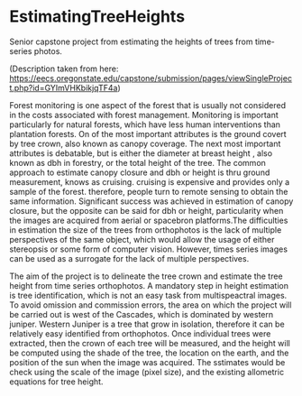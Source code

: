 # EstimatingTreeHeights
Senior capstone project from estimating the heights of trees from time-series photos.

(Description taken from here: https://eecs.oregonstate.edu/capstone/submission/pages/viewSingleProject.php?id=GYImVHKbikjqTF4a)


  Forest monitoring is one aspect of the forest that is usually not considered in the costs associated with forest management. Monitoring is important particularly for natural forests, which have less human interventions than plantation forests. On of the most important attributes is the ground covert by tree crown, also known as canopy coverage. The next most important attributes is debatable, but is either the diameter at breast height , also known as dbh in forestry, or the total height of the tree. The common approach to estimate canopy closure and dbh or height is thru ground measurement, knows as cruising. cruising is expensive and provides only a sample of the forest. therefore, people turn to remote sensing to obtain the same information. Significant success was achieved in estimation of canopy closure, but the opposite can be said for dbh or height, particularity when the images are acquired from aerial or spacebron platforms.The difficulties in estimation the size of the trees from orthophotos is the lack of multiple perspectives of the same object, which would allow the usage of either stereopsis or some form of computer vision. However, times series images can be used as a surrogate for the lack of multiple perspectives.
  
  
  The aim of the project is to delineate the tree crown and estimate the tree height from time series orthophotos. A mandatory step in height estimation is tree identification, which is not an easy task from multispeactral images. To avoid omission and commission errors, the area on which the project will be carried out is west of the Cascades, which is dominated by western juniper. Western Juniper is a tree that grow in isolation, therefore it can be relatively easy identified from orthophotos. Once individual trees were extracted, then the crown of each tree will be measured, and the height will be computed using the shade of the tree, the location on the earth, and the position of the sun when the image was acquired. The sstimates would be check using the scale of the image (pixel size), and the existing allometric equations for tree height.
